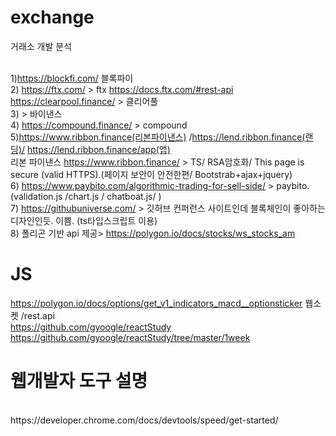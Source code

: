 # exchange
거래소 개발 분석

</br> 1)https://blockfi.com/ 블록파이 
</br> 2) https://ftx.com/ > ftx https://docs.ftx.com/#rest-api </br> 
https://clearpool.finance/ > 클리어풀
</br> 3) > 바이낸스
</br> 4) https://compound.finance/ > compound
</br> 5)https://www.ribbon.finance(리본파이낸스) /https://lend.ribbon.finance(랜딩)/ https://lend.ribbon.finance/app(앱)
</br> 리본 파이낸스 https://www.ribbon.finance/ > TS/ RSA암호화/ This page is secure (valid HTTPS).(페이지 보안이 안전한편/ Bootstrab+ajax+jquery)
</br> 6) https://www.paybito.com/algorithmic-trading-for-sell-side/ > paybito.  (validation.js /chart.js / chatboat.js/ )
</br> 7) https://githubuniverse.com/ > 깃허브 컨퍼런스 사이트인데 블록체인이 좋아하는 디자인인듯. 이쁨. (ts타입스크립트 이용)
</br> 8) 폴리곤 기반 api 제공> https://polygon.io/docs/stocks/ws_stocks_am

# JS
https://polygon.io/docs/options/get_v1_indicators_macd__optionsticker 웹소켓 /rest.api </br>
https://github.com/gyoogle/reactStudy </br>
https://github.com/gyoogle/reactStudy/tree/master/1week

# 웹개발자 도구 설명
</br>
https://developer.chrome.com/docs/devtools/speed/get-started/ 
